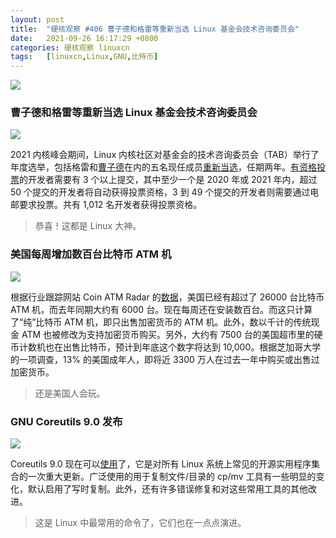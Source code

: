 ```yaml
---
layout: post
title:	"硬核观察 #406 曹子德和格雷等重新当选 Linux 基金会技术咨询委员会"
date:	2021-09-26 16:17:29 +0800 
categories:	硬核观察 linuxcn 
tags:	[linuxcn,Linux,GNU,比特币]
---
```



![](/Asserts/Images//attachment/album/202109/26/161626wohub8cvmc4rc6u5.jpg)


### 曹子德和格雷等重新当选 Linux 基金会技术咨询委员会


![](/Asserts/Images//attachment/album/202109/26/161638lvdglzjd1uubdagv.jpg)


2021 内核峰会期间，Linux 内核社区对基金会的技术咨询委员会（TAB）举行了年度选举，包括格雷和[曹子德](https://en.wikipedia.org/wiki/Theodore_Ts%27o)在内的五名现任成员[重新当选](https://lwn.net/Articles/870403/)，任期两年。[有资格投票](https://lore.kernel.org/lkml/fccbdadc-a57a-f6fe-68d2-0fbac2fd6b81@labbott.name/)的开发者需要有 3 个以上提交，其中至少一个是 2020 年或 2021 年内，超过 50 个提交的开发者将自动获得投票资格，3 到 49 个提交的开发者则需要通过电邮要求投票。共有 1,012 名开发者获得投票资格。



> 
> 恭喜！这都是 Linux 大神。
> 
> 
> 


### 美国每周增加数百台比特币 ATM 机


![](/Asserts/Images//attachment/album/202109/26/161702loux4zvgj6ja2zge.jpg)


根据行业跟踪网站 Coin ATM Radar 的[数据](https://www.msn.com/en-us/money/other/from-atms-to-drug-stores-you-can-now-buy-bitcoin-almost-anywhere/ar-AAOtUCi)，美国已经有超过了 26000 台比特币 ATM 机，而去年同期大约有 6000 台。现在每周还在安装数百台。而这只计算了“纯”比特币 ATM 机，即只出售加密货币的 ATM 机。此外，数以千计的传统现金 ATM 也被修改为支持加密货币购买。另外，大约有 7500 台的美国超市里的硬币计数机也在出售比特币，预计到年底这个数字将达到 10,000。根据芝加哥大学的一项调查，13% 的美国成年人，即将近 3300 万人在过去一年中购买或出售过加密货币。



> 
> 还是美国人会玩。
> 
> 
> 


### GNU Coreutils 9.0 发布


![](/Asserts/Images//attachment/album/202109/26/161718zcxqfnmc0b1xdcxb.jpg)


Coreutils 9.0 现在可以[使用](https://lists.gnu.org/archive/html/info-gnu/2021-09/msg00010.html)了，它是对所有 Linux 系统上常见的开源实用程序集合的一次重大更新。广泛使用的用于复制文件/目录的 cp/mv 工具有一些明显的变化，默认启用了写时复制。此外，还有许多错误修复和对这些常用工具的其他改进。



> 
> 这是 Linux 中最常用的命令了，它们也在一点点演进。
> 
> 
>
